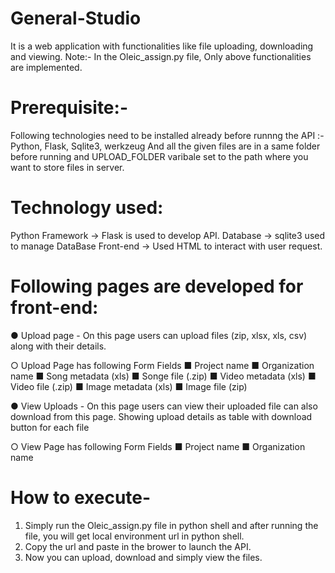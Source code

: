 # General-Studio
It is a web application with functionalities like file uploading, downloading and viewing.
Note:- In the Oleic_assign.py file, Only above functionalities are implemented. 

# Prerequisite:-
Following technologies need to be installed already before runnng the API :- Python, Flask, Sqlite3, werkzeug 
And all the given files are in a same folder before running and UPLOAD_FOLDER varibale set to the path where you want to store files in server.  

# Technology used:
Python Framework → Flask is used to develop API.
Database → sqlite3 used to manage DataBase
Front-end → Used HTML to interact with user request.

# Following pages are developed for front-end:
● Upload page - On this page users can upload files (zip, xlsx, xls, csv) along with their details.

○ Upload Page has following Form Fields
■ Project name
■ Organization name
■ Song metadata (xls)
■ Songe file (.zip)
■ Video metadata (xls)
■ Video file (.zip)
■ Image metadata (xls)
■ Image file (zip)

● View Uploads - On this page users can view their uploaded file can also download from this page. Showing upload details as table with download button for each file

○ View Page has following Form Fields
■ Project name
■ Organization name

# How to execute-
1. Simply run the Oleic_assign.py file in python shell and after running the file, you will get local environment url in python shell.
2. Copy the url and paste in the brower to launch the API.
3. Now you can upload, download and simply view the files.
